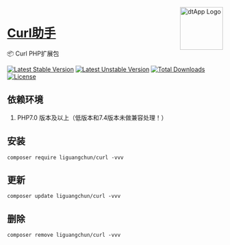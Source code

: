 <img align="right" width="100" src="https://aliyun.oss.dtapp.net/public/hao/images/ico.png" alt="dtApp Logo"/>

<h1 align="left"><a href="https://www.dtapp.net/">Curl助手</a></h1>

📦 Curl PHP扩展包

[![Latest Stable Version](https://poser.pugx.org/liguangchun/curl/v/stable)](https://packagist.org/packages/liguangchun/curl) 
[![Latest Unstable Version](https://poser.pugx.org/liguangchun/curl/v/unstable)](https://packagist.org/packages/liguangchun/curl) 
[![Total Downloads](https://poser.pugx.org/liguangchun/curl/downloads)](https://packagist.org/packages/liguangchun/curl) 
[![License](https://poser.pugx.org/liguangchun/curl/license)](https://packagist.org/packages/liguangchun/curl)

## 依赖环境

1. PHP7.0 版本及以上（低版本和7.4版本未做兼容处理！）

## 安装

```text
composer require liguangchun/curl -vvv
```

## 更新

```text
composer update liguangchun/curl -vvv
```

## 删除

```text
composer remove liguangchun/curl -vvv
```
